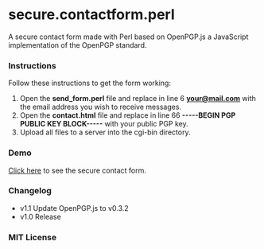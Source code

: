 secure.contactform.perl
=======================

A secure contact form made with Perl based on OpenPGP.js a JavaScript implementation of the OpenPGP standard.

### Instructions

Follow these instructions to get the form working:

1. Open the **send_form.perl** file and replace in line 6 **your@mail.com** with the email address you wish to receive messages. 
2. Open the **contact.html** file and replace in line 66 **-----BEGIN PGP PUBLIC KEY BLOCK-----** with your public PGP key.
3. Upload all files to a server into the cgi-bin directory.

### Demo

[Click here](http://wiegelmann.net/contact.html "Demo") to see the secure contact form.

### Changelog

* v1.1 Update OpenPGP.js to v0.3.2
* v1.0 Release

### MIT License

